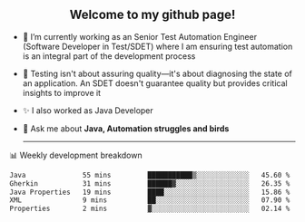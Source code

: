 <h2 align="center">Welcome to my github page!</h2>

- 🔭 I’m currently working as an Senior Test Automation Engineer (Software Developer in Test/SDET) where I am ensuring test automation is an integral part of the development process
- 🎩 Testing isn't about assuring quality—it's about diagnosing the state of an application. An SDET doesn't guarantee quality but provides critical insights to improve it
- ✨ I also worked as Java Developer
- 💬 Ask me about **Java, Automation struggles and birds**
  
  -------
  
📊 Weekly development breakdown

<!--START_SECTION:waka-->

```txt
Java              55 mins         ███████████▒░░░░░░░░░░░░░   45.60 %
Gherkin           31 mins         ██████▓░░░░░░░░░░░░░░░░░░   26.35 %
Java Properties   19 mins         ████░░░░░░░░░░░░░░░░░░░░░   15.86 %
XML               9 mins          ██░░░░░░░░░░░░░░░░░░░░░░░   07.90 %
Properties        2 mins          ▓░░░░░░░░░░░░░░░░░░░░░░░░   02.14 %
```

<!--END_SECTION:waka-->
